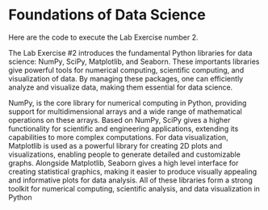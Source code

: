 # Foundations of Data Science

Here are the code to execute the Lab Exercise number 2.

The Lab Exercise #2 introduces the fundamental Python libraries for data science: NumPy,
 SciPy, Matplotlib, and Seaborn. These importants libraries give powerful tools for
 numerical computing, scientific computing, and visualization of data. By managing these
 packages, one can efficiently analyze and visualize data, making them essential for data
 science.

 NumPy, is the core library for numerical computing in Python, providing support for
 multidimensional arrays and a wide range of mathematical operations on these arrays.
 Based on NumPy, SciPy gives a higher functionality for scientific and engineering
 applications, extending its capabilities to more complex computations. For data
 visualization, Matplotlib is used as a powerful library for creating 2D plots and
 visualizations, enabling people to generate detailed and customizable graphs. Alongside
 Matplotlib, Seaborn gives a high level interface for creating statistical graphics, making it
 easier to produce visually appealing and informative plots for data analysis. All of these
 libraries form a strong toolkit for numerical computing, scientific analysis, and data
 visualization in Python

